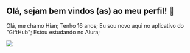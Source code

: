 ## Olá, sejam bem vindos (as) ao meu perfil! 🖤

Olá, me chamo Hian;
Tenho 16 anos;
Eu sou novo aqui no aplicativo do "GiftHub";
Estou estudando no Alura;

![](https://media1.tenor.com/m/bkOtvMT5d2wAAAAd/luffy.gif)
